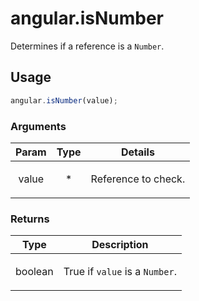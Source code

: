 



# angular.isNumber








Determines if a reference is a `Number`.







  

## Usage
```js
angular.isNumber(value);
```





### Arguments

| Param | Type | Details |
| :--: | :--: | :--: |
| value | * | <p>Reference to check.</p>  |

### Returns

| Type | Description |
| :--: | :--: |
| boolean | <p>True if <code>value</code> is a <code>Number</code>.</p>  |








